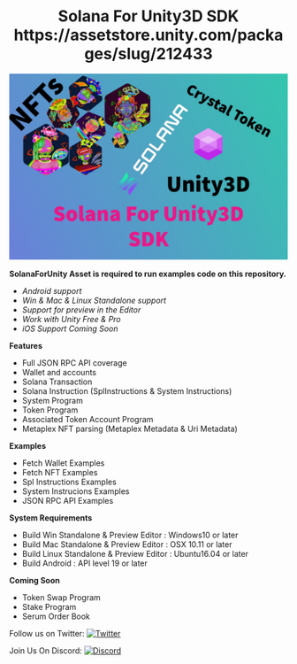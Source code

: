 <h1 align="center"> Solana For Unity3D SDK https://assetstore.unity.com/packages/slug/212433 </h1>


![image description](Sol4Unity3D-SDK/solanaforunity.jpeg)

**SolanaForUnity Asset is required to run examples code on this repository.**

   - *Android support*
   - *Win & Mac & Linux Standalone support*
   - *Support for preview in the Editor*
   - *Work with Unity Free & Pro*
   - *iOS Support Coming Soon*

**Features**

   - Full JSON RPC API coverage
   - Wallet and accounts
   - Solana Transaction
   - Solana Instruction (SplInstructions & System Instructions)
   - System Program
   - Token Program
   - Associated Token Account Program
   - Metaplex NFT parsing (Metaplex Metadata & Uri Metadata)

**Examples**

   - Fetch Wallet Examples
   - Fetch NFT Examples
   - Spl Instructions Examples
   - System Instrucions Examples
   - JSON RPC API Examples

**System Requirements**

- Build Win Standalone & Preview Editor : Windows10 or later
- Build Mac Standalone & Preview Editor : OSX 10.11 or later
- Build Linux Standalone & Preview Editor : Ubuntu16.04 or later
- Build Android : API level 19 or later

**Coming Soon**

- Token Swap Program
- Stake Program
- Serum Order Book

Follow us on Twitter: [![Twitter](https://badgen.net/badge/icon/twitter?icon=twitter&label)](https://twitter.com/sol_crystal_io)

Join Us On Discord: [![Discord](https://badgen.net/badge/icon/discord?icon=discord&label)](https://discord.gg/mnXrKea6TF)



